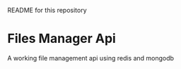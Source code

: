 README for this repository
# Files Manager Api

A working file management api using redis and mongodb